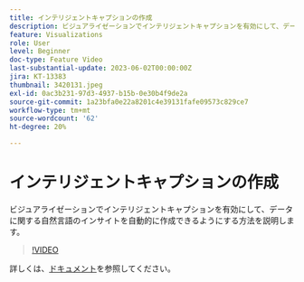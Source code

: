```yaml
---
title: インテリジェントキャプションの作成
description: ビジュアライゼーションでインテリジェントキャプションを有効にして、データに関する自然言語のインサイトを自動的に作成できるようにする方法を説明します。
feature: Visualizations
role: User
level: Beginner
doc-type: Feature Video
last-substantial-update: 2023-06-02T00:00:00Z
jira: KT-13383
thumbnail: 3420131.jpeg
exl-id: 0ac3b231-97d3-4937-b15b-0e30b4f9de2a
source-git-commit: 1a23bfa0e22a8201c4e39131fafe09573c829ce7
workflow-type: tm+mt
source-wordcount: '62'
ht-degree: 20%

---
```


# インテリジェントキャプションの作成

ビジュアライゼーションでインテリジェントキャプションを有効にして、データに関する自然言語のインサイトを自動的に作成できるようにする方法を説明します。

>[!VIDEO](https://video.tv.adobe.com/v/3443139/?learn=on&captions=jpn)

詳しくは、[ドキュメント](https://experienceleague.adobe.com/docs/analytics-platform/using/cja-workspace/visualizations/intelligent-captions.html?lang=ja)を参照してください。
